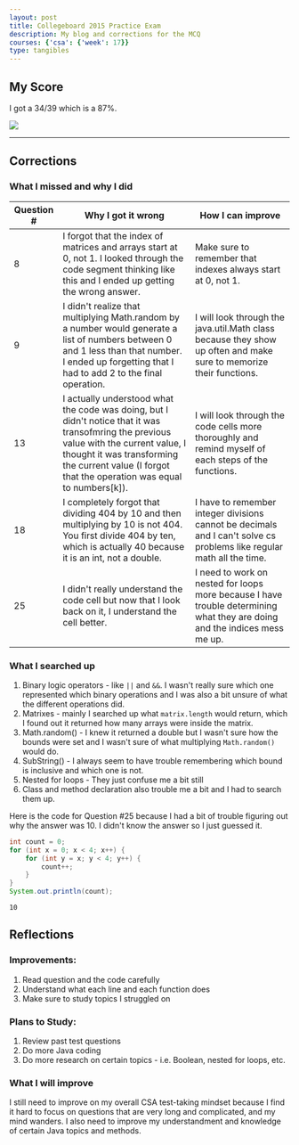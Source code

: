 ```yaml
---
layout: post
title: Collegeboard 2015 Practice Exam
description: My blog and corrections for the MCQ
courses: {'csa': {'week': 17}}
type: tangibles
---
```


## My Score

I got a 34/39 which is a 87%.

<img src="https://github.com/TayKimmy/CSA-Repository/assets/107821010/7ae56652-4429-4fb4-b2ba-e2fdbf281234">

---

## Corrections

### What I missed and why I did
| Question # | Why I got it wrong | How I can improve |
| - | - | - |
| 8 | I forgot that the index of matrices and arrays start at 0, not 1. I looked through the code segment thinking like this and I ended up getting the wrong answer. | Make sure to remember that indexes always start at 0, not 1. |
| 9 | I didn't realize that multiplying Math.random by a number would generate a list of numbers between 0 and 1 less than that number. I ended up forgetting that I had to add 2 to the final operation. | I will look through the java.util.Math class because they show up often and make sure to memorize their functions. |
| 13 | I actually understood what the code was doing, but I didn't notice that it was transofmring the previous value with the current value, I thought it was transforming the current value (I forgot that the operation was equal to numbers[k]). | I will look through the code cells more thoroughly and remind myself of each steps of the functions. |
| 18 | I completely forgot that dividing 404 by 10 and then multiplying by 10 is not 404. You first divide 404 by ten, which is actually 40 because it is an int, not a double. | I have to remember integer divisions cannot be decimals and I can't solve cs problems like regular math all the time. |
| 25 | I didn't really understand the code cell but now that I look back on it, I understand the cell better. | I need to work on nested for loops more because I have trouble determining what they are doing and the indices mess me up. |

### What I searched up
1. Binary logic operators - like `||` and `&&`. I wasn't really sure which one represented which binary operations and I was also a bit unsure of what the different operations did.
2. Matrixes - mainly I searched up what `matrix.length` would return, which I found out it returned how many arrays were inside the matrix.
3. Math.random() - I knew it returned a double but I wasn't sure how the bounds were set and I wasn't sure of what multiplying `Math.random()` would do.
4. SubString() - I always seem to have trouble remembering which bound is inclusive and which one is not.
5. Nested for loops - They just confuse me a bit still
6. Class and method declaration also trouble me a bit and I had to search them up.

Here is the code for Question #25 because I had a bit of trouble figuring out why the answer was 10. I didn't know the answer so I just guessed it.


```java
int count = 0;
for (int x = 0; x < 4; x++) {
    for (int y = x; y < 4; y++) {
        count++;
    }    
}
System.out.println(count);
```

    10


## Reflections

### Improvements:
1. Read question and the code carefully
2. Understand what each line and each function does
3. Make sure to study topics I struggled on

### Plans to Study:
1. Review past test questions
2. Do more Java coding
3. Do more research on certain topics - i.e. Boolean, nested for loops, etc.

### What I will improve
I still need to improve on my overall CSA test-taking mindset because I find it hard to focus on questions that are very long and complicated, and my mind wanders. I also need to improve my understandment and knowledge of certain Java topics and methods.
